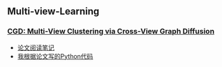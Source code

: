## Multi-view-Learning

### [CGD: Multi-View Clustering via Cross-View Graph Diffusion](https://ojs.aaai.org/index.php/AAAI/article/view/6052)
- [论文阅读笔记](https://github.com/Liao-Zhuolin/Multi-view-Learning/blob/main/Paper/CGD.md)
- [我根据论文写的Python代码](https://github.com/Liao-Zhuolin/Multi-view-Learning/tree/main/Code/py_cgd)
